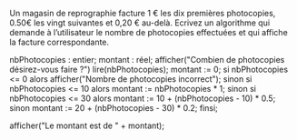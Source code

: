 Un magasin de reprographie facture 1 € les dix premières photocopies, 0.50€ les vingt suivantes et 0,20 € au-delà. 
Ecrivez un algorithme qui demande à l’utilisateur le nombre de photocopies effectuées et qui affiche la facture correspondante.

nbPhotocopies : entier;
montant : réel;
afficher("Combien de photocopies désirez-vous faire ?")
lire(nbPhotocopies);
montant := 0;
si nbPhotocopies <= 0 alors
	afficher("Nombre de photocopies incorrect");
sinon si nbPhotocopies <= 10 alors
	montant := nbPhotocopies * 1;
sinon si nbPhotocopies <= 30 alors
	montant := 10 + (nbPhotocopies - 10) * 0.5;
sinon
	montant := 20 + (nbPhotocopies - 30) * 0.2;
finsi;

afficher("Le montant est de " + montant);